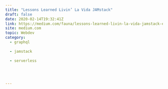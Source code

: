 ```yaml
---
title: "Lessons Learned Livin’ La Vida JAMstack"
draft: false
date: 2020-02-14T19:32:41Z
link: https://medium.com/fauna/lessons-learned-livin-la-vida-jamstack-e23a36b0ddf8?source=rss------jamstack-5&utm_medium=RSS&utm_source=hune
site: medium.com
topic: Webdev
category:
  - graphql
  
  - jamstack
  
  - serverless
  
   
  

---
```

